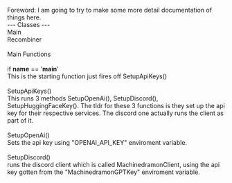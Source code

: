 <h> Foreword: I am going to try to make some more detail documentation of things here. 
<br> --- Classes --- 
<br> Main 
<br> Recombiner 
<br><br> Main Functions
<br><br> if __name__ == '__main__'
<br> This is the starting function just fires off SetupApiKeys()
<br><br> SetupApiKeys()
<br> This runs 3 methods SetupOpenAi(), SetupDiscord(), SetupHuggingFaceKey(). The tldr for these 3 functions is they set up the api key for their respective services. The discord one actually runs the client as part of it.
<br><br> SetupOpenAi()
<br> Sets the api key using "OPENAI_API_KEY" enviroment variable.
<br><br> SetupDiscord()
<br> runs the discord client which is called MachinedramonClient, using the api key gotten from the "MachinedramonGPTKey" enviroment variable.


</h>

